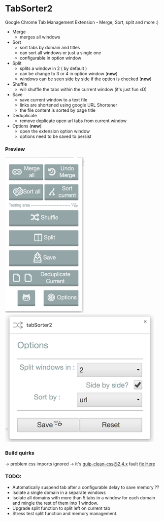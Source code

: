 # TabSorter2
Google Chrome Tab Management Extension - Merge, Sort, split and more :)

- Merge
   - merges all windows
- Sort
   - sort tabs by domain and titles
   - can sort all windows or just a single one
   - configurable in option window
- Split
   - splits a window in 2 ( by default )
   - can be change to 3 or 4 in option window (**new**)
   - windows can be seen side by side if the option is checked (**new**)
- Shuffle
   - will shuffle the tabs within the current window  (it's just fun xD)
- Save 
   - save current window to a text file
   - links are shortened using google URL Shortener 
   - the file content is sorted by page title
- Deduplicate
  - remove deplicate open url tabs from current window
- Options (**new**)
  - open the extension option window
  - options need to be saved to persist

### Preview 

![Popup](/tabSorter2.png?raw=true "Popup view")
![Options](/tabSorter2-options.png?raw=true "Option view")
### Build quirks
 -> problem css imports ignored
   -> it's gulp-clean-css@2.4.x fault [fix Here](https://github.com/opensensorhub/osh-js/issues/36)

### TODO:
  - Automatically suspend tab after a configurable delay to save memory ?? 
  - Isolate a single domain in a separate windows 
  - Isolate all domains with more than 5 tabs in a window for each domain and mingle the rest of them into 1 window.
  - Upgrade split function to split left on current tab
  - Stress test split function and memory management.
